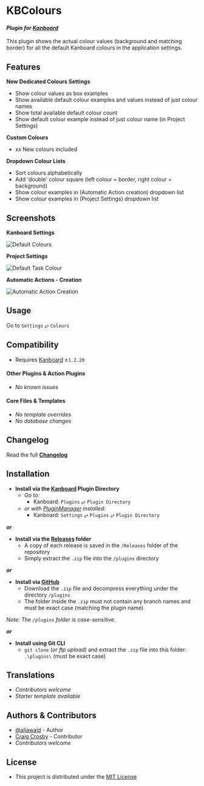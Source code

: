 # KBColours

#### _Plugin for [Kanboard](https://github.com/fguillot/kanboard "Kanboard - Kanban Project Management Software")_

This plugin shows the actual colour values (background and matching border) for all the default Kanboard colours in the application settings.


Features
-------------

**New Dedicated Colours Settings**  
- Show colour values as box examples
- Show available default colour examples and values instead of just colour names
- Show total available default colour count
- Show default colour example instead of just colour name (in Project Settings)

**Custom Colours**  
- xx New colours included

**Dropdown Colour Lists**  
- Sort colours alphabetically
- Add 'double' colour square (left colour = border, right colour = background)
- Show colour examples in (Automatic Action creation) dropdown list
- Show colour examples in (Project Settings) dropdown list

Screenshots
----------

**Kanboard Settings**  

![Default Colours](../master/screenshot-kbcolours.png "Default Colours")

**Project Settings**  

![Default Task Colour](../master/screenshot-default-colour-list.png "Default Task Colour List")

**Automatic Actions - Creation**  

![Automatic Action Creation](../master/screenshot-automatic-action-colour-list.png "Automatic Action Colour List")


Usage
-------------

Go to `Settings` &#10562; `Colours`


Compatibility
-------------

- Requires [Kanboard](https://github.com/fguillot/kanboard "Kanboard - Kanban Project Management Software") ≥`1.2.20`

#### Other Plugins & Action Plugins
- _No known issues_
#### Core Files & Templates
- _No template overrides_
- _No database changes_


Changelog
---------

Read the full [**Changelog**](../master/changelog.md "See changes")
 

Installation
------------

- **Install via the [Kanboard](https://github.com/fguillot/kanboard "Kanboard - Kanban Project Management Software") Plugin Directory**
  - _Go to:_
    - Kanboard: `Plugins` &#10562; `Plugin Directory`
  - _or with [PluginManager](https://github.com/aljawaid/PluginManager) installed:_
    - Kanboard: `Settings` &#10562; `Plugins` &#10562; `Plugin Directory`

**_or_**

- **Install via the [Releases](../master/Releases/ "A copy of each release is saved in the folder") folder**
  - A copy of each release is saved in the `/Releases` folder of the repository
  - Simply extract the `.zip` file into the `/plugins` directory

**_or_**

- **Install via [GitHub](https://github.com/aljawaid "Find the correct plugin from the list of repositories")**
  - Download the `.zip` file and decompress everything under the directory `/plugins`
  - The folder inside the `.zip` must not contain any branch names and must be exact case (matching the plugin name)

_Note: The `/plugins` folder is case-sensitive._

**_or_**

- **Install using Git CLI**
  - `git clone` (_or ftp upload_) and extract the `.zip` file into this folder: `.\plugins\` (must be exact case)


Translations
------------

- _Contributors welcome_
- _Starter template available_

Authors & Contributors
----------------------

- [@aljawaid](https://github.com/aljawaid) - Author
- [Craig Crosby](https://github.com/creecros) - Contributor
- _Contributors welcome_


License
-------
- This project is distributed under the [MIT License](../master/LICENSE "Read The MIT license")
